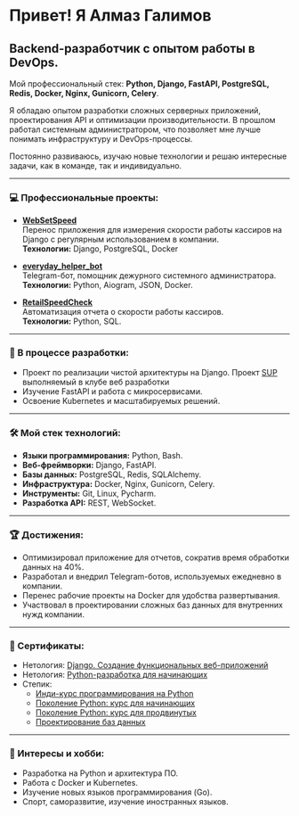 Привет! Я Алмаз Галимов
=======================

Backend-разработчик с опытом работы в DevOps.
---------------------------------------------------------

Мой профессиональный стек: **Python, Django, FastAPI, PostgreSQL, Redis, Docker, Nginx, Gunicorn, Celery**.

Я обладаю опытом разработки сложных серверных приложений, проектирования API и оптимизации производительности. В прошлом работал системным администратором, что позволяет мне лучше понимать инфраструктуру и DevOps-процессы.

Постоянно развиваюсь, изучаю новые технологии и решаю интересные задачи, как в команде, так и индивидуально.

---

### 💻 Профессиональные проекты:

- **[WebSetSpeed](https://github.com/SoulStalker/WebSetSpeed)**  
  Перенос приложения для измерения скорости работы кассиров на Django с регулярным использованием в компании.  
  **Технологии:** Django, PostgreSQL, Docker

- **[everyday_helper_bot](https://github.com/SoulStalker/everyday_helper_bot)**  
  Telegram-бот, помощник дежурного системного администратора.  
  **Технологии:** Python, Aiogram, JSON, Docker.

- **[RetailSpeedCheck](https://github.com/SoulStalker/RetailSpeedCheck)**  
  Автоматизация отчета о скорости работы кассиров.  
  **Технологии:** Python, SQL.

---

### 🚀 В процессе разработки:

- Проект по реализации чистой архитектуры на Django. Проект [SUP](https://github.com/Synt4xL4b/sup-backend-2) выполняемый в клубе веб разработки
- Изучение FastAPI и работа с микросервисами.
- Освоение Kubernetes и масштабируемых решений.

---

### 🛠️ Мой стек технологий:

- **Языки программирования:** Python, Bash.
- **Веб-фреймворки:** Django, FastAPI.
- **Базы данных:** PostgreSQL, Redis, SQLAlchemy.
- **Инфраструктура:** Docker, Nginx, Gunicorn, Celery.
- **Инструменты:** Git, Linux, Pycharm.
- **Разработка API:** REST, WebSocket.

---

### 🏆 Достижения:

- Оптимизировал приложение для отчетов, сократив время обработки данных на 40%.
- Разработал и внедрил Telegram-ботов, используемых ежедневно в компании.
- Перенес рабочие проекты на Docker для удобства развертывания.
- Участвовал в проектировании сложных баз данных для внутренних нужд компании.

---

### 🥇 Сертификаты:

- Нетология: [Django. Создание функциональных веб-приложений](https://github.com/SoulStalker/SoulStalker/blob/main/nl_django.pdf)
- Нетология: [Python-разработка для начинающих](https://github.com/SoulStalker/SoulStalker/blob/15580a3fae59d822430146dc5c282c0ef5176093/nl_python.pdf)
- Степик:
  + [Инди-курс программирования на Python](https://github.com/SoulStalker/SoulStalker/blob/b42e00c5d999a7a666f70f4e27b551d229768a4d/py_indie.pdf)
  + [Поколение Python: курс для начинающих](https://github.com/SoulStalker/SoulStalker/blob/b42e00c5d999a7a666f70f4e27b551d229768a4d/pygen_0.pdf)
  + [Поколение Python: курс для продвинутых](https://github.com/SoulStalker/SoulStalker/blob/b42e00c5d999a7a666f70f4e27b551d229768a4d/pygen_1.pdf)
  + [Проектирование баз данных](https://github.com/SoulStalker/SoulStalker/blob/b42e00c5d999a7a666f70f4e27b551d229768a4d/sql_project.pdf)

---

### 🎯 Интересы и хобби:
- Разработка на Python и архитектура ПО.
- Работа с Docker и Kubernetes.
- Изучение новых языков программирования (Go).
- Спорт, саморазвитие, изучение иностранных языков.

